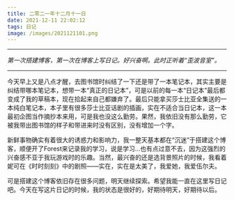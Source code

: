 ```yaml
---
title: 二零二一年十二月十一日
date: 2021-12-11 22:02:12
tags: 日记
image: /images/2021121101.png
---
```


------

*第一次搭建博客，第一次在博客上写日记。好兴奋啊。此时正听着“歪波音室”。*

------

今天早上又是八点才醒，去图书馆时纠结了一下还是带了一本笔记本，其实主要是纠结带哪本笔记本，想带一本“真正的日记本”，可是以前的每一本“日记本”最后都变成了我的草稿本，现在拾起来自己都嫌弃了。最后只能拿买莎士比亚全集送的一本纯白笔记本，本子里有很多莎士比亚话剧的插画，实在不适合当日记本，这一本最初企图当作摘抄本来用，可是我也没这么勤劳。果然，我依旧没有那么勤劳，它被我带出图书馆的样子和带进来时没有区别，没有增加一个字。

新鲜事物确实有着很大的诱惑力和影响力，我一整天基本都在“沉迷”于搭建这个博客，顺便开了Forest来记录我的学习，说是学习...也有点过意不去，因为这强烈的兴奋感不亚于我玩游戏时的乐趣。当然，最兴奋的还是选背景照片的时候，我看着妮可在《时时刻刻》中的剧照——实在，实在是太美了，我爱她，我爱伍尔夫。

可是搭建这个博客依旧存在很多问题，明天继续探索。希望我能一直在这里写日记吧。今天在写这片日记的时候，我的状态是很好的，好期待明天，好期待以后。

